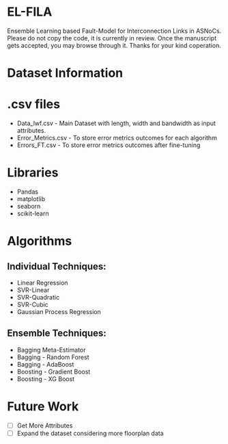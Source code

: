 # EL-FILA
Ensemble Learning based Fault-Model for Interconnection Links in ASNoCs. Please do not copy the code, it is currently in review. Once the manuscript gets accepted, you may browse through it. Thanks for your kind coperation.  

# **Dataset Information**

# .csv files
* Data_lwf.csv - Main Dataset with length, width and bandwidth as input attributes.
* Error_Metrics.csv - To store error metrics outcomes for each algorithm
* Errors_FT.csv - To store error metrics outcomes after fine-tuning

# Libraries
* Pandas
* matplotlib
* seaborn
* scikit-learn

# Algorithms
## Individual Techniques:
* Linear Regression
* SVR-Linear
* SVR-Quadratic
* SVR-Cubic
* Gaussian Process Regression 

## Ensemble Techniques:
*  Bagging Meta-Estimator
* Bagging - Random Forest
* Bagging - AdaBoost
* Boosting - Gradient Boost
* Boosting - XG Boost

# Future Work
- [ ] Get More Attributes
- [ ] Expand the dataset considering more floorplan data
